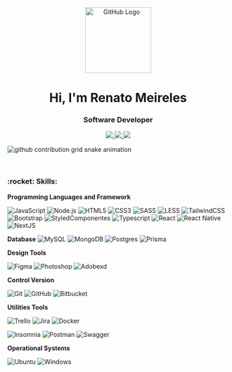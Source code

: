 <div align="center">
<img src="https://github.com/tassiotfc/tassiotfc/blob/main/octo.gif" alt="GitHub Logo" width="150" height="150" />
</div>

<h1 align="center"> Hi, I'm Renato Meireles</h1>
<h3 align="center"> Software Developer</h3>

<!-- Contatos -->
<div align="center">    

  <a href="https://api.whatsapp.com/send/?phone=5521981941439" alt="gmail" target="_blank">
    <img src="https://img.shields.io/badge/-WhatsApp-288048?style=flat-square&labelColor=288048&logo=whatsapp&logoColor=white&link=https://api.whatsapp.com/send/?phone=5521981941439" />
  </a>
  
  <a href="https://www.linkedin.com/in/renatomeireles/" alt="linkedin" target="_blank">
    <img src="https://img.shields.io/badge/LinkedIn-%230077B5.svg?&style=flat-square&logo=linkedin&logoColor=white">
  </a>
  
  
  <a href="mailto:renatodepontes@gmail.com" alt="gmail" target="_blank">
    <img src="https://img.shields.io/badge/-Gmail-FF0000?style=flat-square&labelColor=FF0000&logo=gmail&logoColor=white&link=mailto:renatodepontes@gmail.com" />
  </a>

  

</div>

![github contribution grid snake animation](https://www.renatomeireles.com.br/github-contribution-grid-snake.svg)

<br/>

<h3 align="left"> :rocket:&nbsp;Skills:</h3>

**Programming Languages and Framework**
    
  ![JavaScript](https://img.shields.io/badge/-JavaScript-333333?style=flat&logo=javascript)   ![Node.js](https://img.shields.io/badge/-Node.js-333333?style=flat&logo=node.js)  ![HTML5](https://img.shields.io/badge/-HTML5-333333?style=flat&logo=HTML5)  ![CSS3](https://img.shields.io/badge/-CSS3-333333?style=flat&logo=CSS3&logoColor=1572B6)  ![SASS](https://img.shields.io/badge/-SASS-333333?style=flat&logo=sass)   ![LESS](https://img.shields.io/badge/-LESS-333333?style=flat&logo=less)  ![TailwindCSS](https://img.shields.io/badge/-TailwindCSS-333333?style=flat&logo=tailwindcss)   ![Bootstrap](https://img.shields.io/badge/-Bootstrap-333333?style=flat&logo=bootstrap)   ![StyledComponentes](https://img.shields.io/badge/-styled--componentes-333333?style=flat&logo=styled-components)   ![Typescript](https://img.shields.io/badge/TypeScript-333333?style=flat&logo=typescript)    ![React](https://img.shields.io/badge/-React-333333?style=flat&logo=React&logoColor=3998B6)  ![React Native](https://img.shields.io/badge/-React_Native-333333?style=flat&logo=React)   ![NextJS](https://img.shields.io/badge/-NextJS-333333?style=flat&logo=next.js)
  
**Database**
  ![MySQL](https://img.shields.io/badge/MySQL-333333?style=flat&logo=mysql)   ![MongoDB](https://img.shields.io/badge/-MongoDB-333333?style=flat&logo=mongodb)   ![Postgres](https://img.shields.io/badge/Postgres-333333?style=flat&logo=postgresql)   ![Prisma](https://img.shields.io/badge/-Prisma-333333?style=flat&logo=Prisma)

**Design Tools**

  ![Figma](https://img.shields.io/badge/-Figma-333333?style=flat&logo=figma)   ![Photoshop](https://img.shields.io/badge/-Photoshop-333333?style=flat&logo=adobephotoshop)   ![Adobexd](https://img.shields.io/badge/-Adobexd-333333?style=flat&logo=adobexd)

**Control Version**
  
  ![Git](https://img.shields.io/badge/-Git-333333?style=flat&logo=git) ![GitHub](https://img.shields.io/badge/-GitHub-333333?style=flat&logo=github)   ![Bitbucket](https://img.shields.io/badge/-Bitbucket-333333?style=flat&logo=bitbucket&logoColor=0052CC)
  
**Utilities Tools**
  
  ![Trello](https://img.shields.io/badge/-Trello-333333?style=flat&logo=trello&logoColor=0052CC)  ![Jira](https://img.shields.io/badge/-Jira-333333?style=flat&logo=jira)    ![Docker](https://img.shields.io/badge/-Docker-333333?style=flat&logo=docker)

 ![Insomnia](https://img.shields.io/badge/-Insomnia-333333?style=flat&logo=insomnia&logoColor=4000BF)   ![Postman](https://img.shields.io/badge/-Postman-333333?style=flat&logo=Postman)   ![Swagger](https://img.shields.io/badge/-Swagger-333333?style=flat&logo=Swagger)

**Operational Systems**  
  
  ![Ubuntu](https://img.shields.io/badge/-Ubuntu-333333?style=flat&logo=Ubuntu)   ![Windows](https://img.shields.io/badge/-Windows-333333?style=flat&logo=Windows&logoColor=0078D6)

